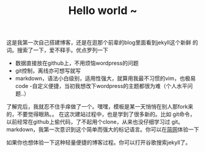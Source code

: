 ﻿---
layout: post
title: Hello world ~
categories:
- 散
tags:
- jekyll
---
这是我第一次自己搭建博客，还是在逛那个前辈的blog里面看到jekyll这个新鲜
的词。搜索了一下，爱不释手。优点罗列一下
 >  
 - 数据直接放在github上，不用烦恼wordpress的问题
 - git控制，离线亦可想写就写
 - markdown，语法小白级别，适用性强大，就算用我最不习惯的vim，也极易
code
 -自定义便捷，当初我想改下wordpress的主题都很为难（个人水平问题..）

了解完后，我就忍不住手痒做了一个。嘿嘿，模板是某一天悄悄在别人那fork来
的，不要觉得眼熟。。
在这次建站过程中，也是学到了很多新的。比如
git命令，以前经常在github上偷代码，了不起用个clone，从来也没仔细学习过
git。
markdown，我第一次意识到这个简单而强大的标记语言。你可以在[简网](http://jianshu.io/)体验一下

如果你也想体验一下这种轻量便捷的博客过程。你可以打开谷歌搜索jekyll了。
